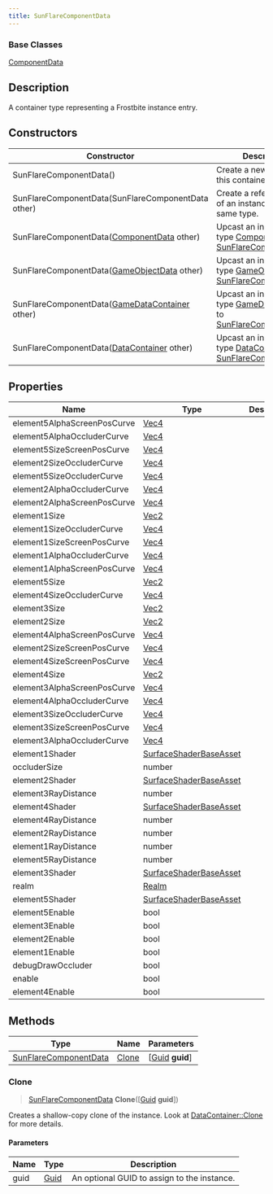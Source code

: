 ```yaml
---
title: SunFlareComponentData
---
```

### Base Classes

[ComponentData](/vext/ref/fb/componentdata/)

## Description

A container type representing a Frostbite instance entry.

## Constructors

| Constructor                                                                      | Description                                                                                                                       |
| -------------------------------------------------------------------------------- | --------------------------------------------------------------------------------------------------------------------------------- |
| SunFlareComponentData()                                                          | Create a new instance of this container type.                                                                                     |
| SunFlareComponentData(SunFlareComponentData other)                               | Create a reference copy of an instance of the same type.                                                                          |
| SunFlareComponentData([ComponentData](/vext/ref/fb/componentdata/) other)                      | Upcast an instance of type [ComponentData](/vext/ref/fb/componentdata/) to [SunFlareComponentData](/vext/ref/fb/sunflarecomponentdata/).                      |
| SunFlareComponentData([GameObjectData](/vext/ref/fb/gameobjectdata/) other)                    | Upcast an instance of type [GameObjectData](/vext/ref/fb/gameobjectdata/) to [SunFlareComponentData](/vext/ref/fb/sunflarecomponentdata/).                    |
| SunFlareComponentData([GameDataContainer](/vext/ref/fb/gamedatacontainer/) other)              | Upcast an instance of type [GameDataContainer](/vext/ref/fb/gamedatacontainer/) to [SunFlareComponentData](/vext/ref/fb/sunflarecomponentdata/).              |
| SunFlareComponentData([DataContainer](/vext/ref/shared/class/datacontainer) other) | Upcast an instance of type [DataContainer](/vext/ref/shared/class/datacontainer) to [SunFlareComponentData](/vext/ref/fb/sunflarecomponentdata/). |

## Properties

| Name                        | Type                                             | Description |
| --------------------------- | ------------------------------------------------ | ----------- |
| element5AlphaScreenPosCurve | [Vec4](/vext/ref/shared/class/vec4)                |             |
| element5AlphaOccluderCurve  | [Vec4](/vext/ref/shared/class/vec4)                |             |
| element5SizeScreenPosCurve  | [Vec4](/vext/ref/shared/class/vec4)                |             |
| element2SizeOccluderCurve   | [Vec4](/vext/ref/shared/class/vec4)                |             |
| element5SizeOccluderCurve   | [Vec4](/vext/ref/shared/class/vec4)                |             |
| element2AlphaOccluderCurve  | [Vec4](/vext/ref/shared/class/vec4)                |             |
| element2AlphaScreenPosCurve | [Vec4](/vext/ref/shared/class/vec4)                |             |
| element1Size                | [Vec2](/vext/ref/shared/class/vec2)                |             |
| element1SizeOccluderCurve   | [Vec4](/vext/ref/shared/class/vec4)                |             |
| element1SizeScreenPosCurve  | [Vec4](/vext/ref/shared/class/vec4)                |             |
| element1AlphaOccluderCurve  | [Vec4](/vext/ref/shared/class/vec4)                |             |
| element1AlphaScreenPosCurve | [Vec4](/vext/ref/shared/class/vec4)                |             |
| element5Size                | [Vec2](/vext/ref/shared/class/vec2)                |             |
| element4SizeOccluderCurve   | [Vec4](/vext/ref/shared/class/vec4)                |             |
| element3Size                | [Vec2](/vext/ref/shared/class/vec2)                |             |
| element2Size                | [Vec2](/vext/ref/shared/class/vec2)                |             |
| element4AlphaScreenPosCurve | [Vec4](/vext/ref/shared/class/vec4)                |             |
| element2SizeScreenPosCurve  | [Vec4](/vext/ref/shared/class/vec4)                |             |
| element4SizeScreenPosCurve  | [Vec4](/vext/ref/shared/class/vec4)                |             |
| element4Size                | [Vec2](/vext/ref/shared/class/vec2)                |             |
| element3AlphaScreenPosCurve | [Vec4](/vext/ref/shared/class/vec4)                |             |
| element4AlphaOccluderCurve  | [Vec4](/vext/ref/shared/class/vec4)                |             |
| element3SizeOccluderCurve   | [Vec4](/vext/ref/shared/class/vec4)                |             |
| element3SizeScreenPosCurve  | [Vec4](/vext/ref/shared/class/vec4)                |             |
| element3AlphaOccluderCurve  | [Vec4](/vext/ref/shared/class/vec4)                |             |
| element1Shader              | [SurfaceShaderBaseAsset](/vext/ref/fb/surfaceshaderbaseasset/) |             |
| occluderSize                | number                                           |             |
| element2Shader              | [SurfaceShaderBaseAsset](/vext/ref/fb/surfaceshaderbaseasset/) |             |
| element3RayDistance         | number                                           |             |
| element4Shader              | [SurfaceShaderBaseAsset](/vext/ref/fb/surfaceshaderbaseasset/) |             |
| element4RayDistance         | number                                           |             |
| element2RayDistance         | number                                           |             |
| element1RayDistance         | number                                           |             |
| element5RayDistance         | number                                           |             |
| element3Shader              | [SurfaceShaderBaseAsset](/vext/ref/fb/surfaceshaderbaseasset/) |             |
| realm                       | [Realm](/vext/ref/fb/realm/)                                   |             |
| element5Shader              | [SurfaceShaderBaseAsset](/vext/ref/fb/surfaceshaderbaseasset/) |             |
| element5Enable              | bool                                             |             |
| element3Enable              | bool                                             |             |
| element2Enable              | bool                                             |             |
| element1Enable              | bool                                             |             |
| debugDrawOccluder           | bool                                             |             |
| enable                      | bool                                             |             |
| element4Enable              | bool                                             |             |

## Methods

| Type                                           | Name            | Parameters                                     |
| ---------------------------------------------- | --------------- | ---------------------------------------------- |
| [SunFlareComponentData](/vext/ref/fb/sunflarecomponentdata/) | [Clone](#clone) | \[[Guid](/vext/ref/shared/class/guid) **guid**\] |

### Clone

> [SunFlareComponentData](/vext/ref/fb/sunflarecomponentdata/) **Clone**(\[[Guid](/vext/ref/shared/class/guid) **guid**\])

Creates a shallow-copy clone of the instance. Look at [DataContainer::Clone](/vext/ref/shared/class/datacontainer#clone) for more details.

#### Parameters

| Name | Type         | Description                                 |
| ---- | ------------ | ------------------------------------------- |
| guid | [Guid](/vext/ref/shared/class/guid/) | An optional GUID to assign to the instance. |
